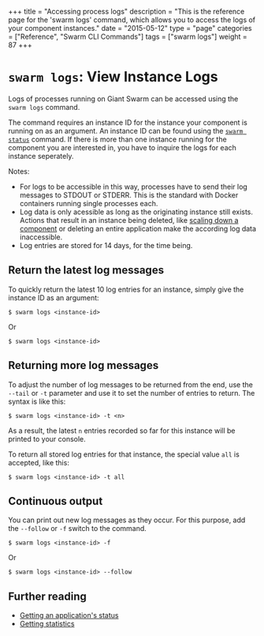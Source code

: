 +++
title = "Accessing process logs"
description = "This is the reference page for the 'swarm logs' command, which allows you to access the logs of your component instances."
date = "2015-05-12"
type = "page"
categories = ["Reference", "Swarm CLI Commands"]
tags = ["swarm logs"]
weight = 87
+++

# `swarm logs`: View Instance Logs

Logs of processes running on Giant Swarm can be accessed using the `swarm logs` command.

The command requires an instance ID for the instance your component is running on as an argument. An instance ID can be found using the [`swarm status`](/reference/cli/status/) command. If there is more than one instance running for the component you are interested in, you have to inquire the logs for each instance seperately.

Notes:

* For logs to be accessible in this way, processes have to send their log messages to STDOUT or STDERR. This is the standard with Docker containers running single processes each.
* Log data is only acessible as long as the originating instance still exists. Actions that result in an instance being deleted, like [scaling down a component](../scaledown/) or deleting an entire application make the according log data inaccessible.
* Log entries are stored for 14 days, for the time being.

## Return the latest log messages

To quickly return the latest 10 log entries for an instance, simply give the instance ID as an argument:

```nohighlight
$ swarm logs <instance-id>
```

Or

```nohighlight
$ swarm logs <instance-id>
```

## Returning more log messages

To adjust the number of log messages to be returned from the end, use the `--tail` or `-t` parameter and use it to set the number of entries to return. The syntax is like this:

```nohighlight
$ swarm logs <instance-id> -t <n>
```

As a result, the latest `n` entries recorded so far for this instance will be printed to your console.

To return all stored log entries for that instance, the special value `all` is accepted, like this:

```nohighlight
$ swarm logs <instance-id> -t all
```

## Continuous output

You can print out new log messages as they occur. For this purpose, add the `--follow` or `-f` switch to the command.

```nohighlight
$ swarm logs <instance-id> -f
```

Or

```nohighlight
$ swarm logs <instance-id> --follow
```

## Further reading

 * [Getting an application's status](/reference/cli/status/)
 * [Getting statistics](/reference/cli/stats/)
